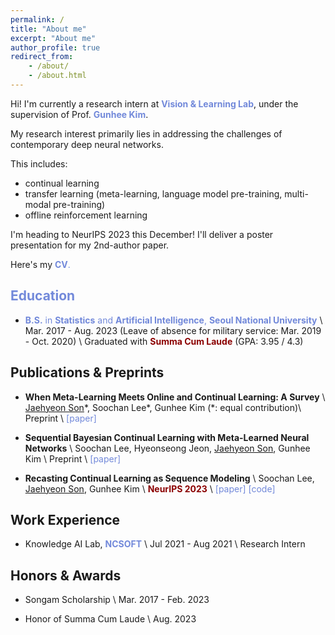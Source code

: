 ```yaml
---
permalink: /
title: "About me"
excerpt: "About me"
author_profile: true
redirect_from:
    - /about/
    - /about.html
---
```


Hi! I'm currently a research intern at <a href="https://vision.snu.ac.kr/" style="color: #7289da; text-decoration:none">**Vision & Learning Lab**</a>, under the supervision of Prof. <a href="https://vision.snu.ac.kr/gunhee/" style="color: #7289da; text-decoration:none">**Gunhee Kim**</a>.

My research interest primarily lies in addressing the challenges of contemporary deep neural networks.

This includes:
-   continual learning
-   transfer learning (meta-learning, language model pre-training, multi-modal pre-training)
-   offline reinforcement learning

I'm heading to NeurIPS 2023 this December!
I'll deliver a poster presentation for my 2nd-author paper.

Here's my <a href="https://drive.google.com/file/d/1Vwdy9AjydgEzJSiGcJOn0VigXRFqRk4V/view" style="color: #7289da; text-decoration:none">**CV**.

## Education

-   **B.S.** in **Statistics** and **Artificial Intelligence**, <a href="https://en.snu.ac.kr/" style="color: #7289da; text-decoration: none;">**Seoul National University**</a> \\
    Mar. 2017 - Aug. 2023 (Leave of absence for military service: Mar. 2019 - Oct. 2020) \\
    Graduated with <span style="color:darkred">**Summa Cum Laude**</span> (GPA: 3.95 / 4.3)

<!-- ## Publication -->
## Publications & Preprints

-   **When Meta-Learning Meets Online and Continual Learning: A Survey** \\
    <u>Jaehyeon Son</u>\*, Soochan Lee\*, Gunhee Kim (\*: equal contribution)\\
    Preprint \\
    <a href="https://arxiv.org/abs/2311.05241" style="color: #7289da; text-decoration: none;">[paper]</a>

-   **Sequential Bayesian Continual Learning with Meta-Learned Neural Networks** \\
    Soochan Lee, Hyeonseong Jeon, <u>Jaehyeon Son</u>, Gunhee Kim \\
    Preprint \\
    <a href="https://openreview.net/forum?id=6r0BOIb771" style="color: #7289da; text-decoration: none;">[paper]</a>

-   **Recasting Continual Learning as Sequence Modeling** \\
    Soochan Lee, <u>Jaehyeon Son</u>, Gunhee Kim \\
    <span style="color:darkred">**NeurIPS 2023**</span> \\
    <a href="https://arxiv.org/abs/2310.11952" style="color: #7289da; text-decoration: none;">[paper]</a>
    <a href="https://github.com/soochan-lee/cl-as-seq" style="color: #7289da; text-decoration: none;">[code]</a>
    

## Work Experience

-   Knowledge AI Lab, <a href="https://kr.ncsoft.com/en/" style="color: #7289da; text-decoration: none;">**NCSOFT**</a> \\
    Jul 2021 - Aug 2021 \\
    Research Intern

## Honors & Awards

-   Songam Scholarship \\
    Mar. 2017 - Feb. 2023

-   Honor of Summa Cum Laude \\
    Aug. 2023